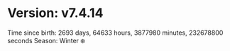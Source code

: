 # Version: v7.4.14
Time since birth: 2693 days, 64633 hours, 3877980 minutes, 232678800 seconds
Season: Winter ❄️
